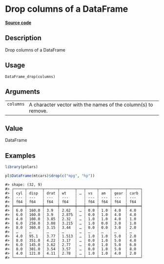 

# Drop columns of a DataFrame

[**Source code**](https://github.com/pola-rs/r-polars/tree/main/R/dataframe__frame.R#L468)

## Description

Drop columns of a DataFrame

## Usage

<pre><code class='language-R'>DataFrame_drop(columns)
</code></pre>

## Arguments

<table>
<tr>
<td style="white-space: nowrap; font-family: monospace; vertical-align: top">
<code id="DataFrame_drop_:_columns">columns</code>
</td>
<td>
A character vector with the names of the column(s) to remove.
</td>
</tr>
</table>

## Value

DataFrame

## Examples

``` r
library(polars)

pl$DataFrame(mtcars)$drop(c("mpg", "hp"))
```

    #> shape: (32, 9)
    #> ┌─────┬───────┬──────┬───────┬───┬─────┬─────┬──────┬──────┐
    #> │ cyl ┆ disp  ┆ drat ┆ wt    ┆ … ┆ vs  ┆ am  ┆ gear ┆ carb │
    #> │ --- ┆ ---   ┆ ---  ┆ ---   ┆   ┆ --- ┆ --- ┆ ---  ┆ ---  │
    #> │ f64 ┆ f64   ┆ f64  ┆ f64   ┆   ┆ f64 ┆ f64 ┆ f64  ┆ f64  │
    #> ╞═════╪═══════╪══════╪═══════╪═══╪═════╪═════╪══════╪══════╡
    #> │ 6.0 ┆ 160.0 ┆ 3.9  ┆ 2.62  ┆ … ┆ 0.0 ┆ 1.0 ┆ 4.0  ┆ 4.0  │
    #> │ 6.0 ┆ 160.0 ┆ 3.9  ┆ 2.875 ┆ … ┆ 0.0 ┆ 1.0 ┆ 4.0  ┆ 4.0  │
    #> │ 4.0 ┆ 108.0 ┆ 3.85 ┆ 2.32  ┆ … ┆ 1.0 ┆ 1.0 ┆ 4.0  ┆ 1.0  │
    #> │ 6.0 ┆ 258.0 ┆ 3.08 ┆ 3.215 ┆ … ┆ 1.0 ┆ 0.0 ┆ 3.0  ┆ 1.0  │
    #> │ 8.0 ┆ 360.0 ┆ 3.15 ┆ 3.44  ┆ … ┆ 0.0 ┆ 0.0 ┆ 3.0  ┆ 2.0  │
    #> │ …   ┆ …     ┆ …    ┆ …     ┆ … ┆ …   ┆ …   ┆ …    ┆ …    │
    #> │ 4.0 ┆ 95.1  ┆ 3.77 ┆ 1.513 ┆ … ┆ 1.0 ┆ 1.0 ┆ 5.0  ┆ 2.0  │
    #> │ 8.0 ┆ 351.0 ┆ 4.22 ┆ 3.17  ┆ … ┆ 0.0 ┆ 1.0 ┆ 5.0  ┆ 4.0  │
    #> │ 6.0 ┆ 145.0 ┆ 3.62 ┆ 2.77  ┆ … ┆ 0.0 ┆ 1.0 ┆ 5.0  ┆ 6.0  │
    #> │ 8.0 ┆ 301.0 ┆ 3.54 ┆ 3.57  ┆ … ┆ 0.0 ┆ 1.0 ┆ 5.0  ┆ 8.0  │
    #> │ 4.0 ┆ 121.0 ┆ 4.11 ┆ 2.78  ┆ … ┆ 1.0 ┆ 1.0 ┆ 4.0  ┆ 2.0  │
    #> └─────┴───────┴──────┴───────┴───┴─────┴─────┴──────┴──────┘

